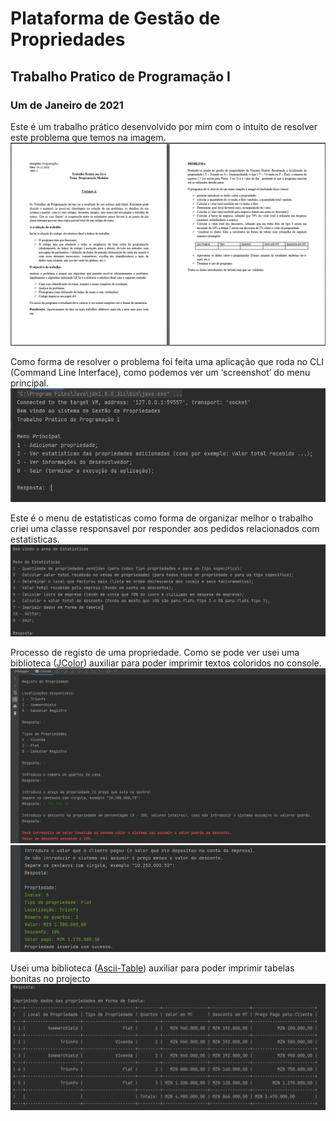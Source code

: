 # Plataforma de Gestão de Propriedades
## Trabalho Pratico de Programação I
### Um de Janeiro de 2021

Este é um trabalho prático desenvolvido por mim com o intuito de resolver este problema que temos na imagem.
!["Imagem mostrando o problema que o software resolve."](./src/main/resources/problema.png?raw=true)

Como forma de resolver o problema foi feita uma aplicação que roda no CLI (Command Line Interface), como podemos ver um ‘screenshot’ do menu principal.
!["Imagem mostrando o menu principal."](./src/main/resources/menu-principal.png?raw=true)

Este é o menu de estatisticas como forma de organizar melhor o trabalho criei uma classe responsavel por responder aos pedidos relacionados com estatisticas.
!["Imagem mostrando o menu principal."](./src/main/resources/menu-estatisticas.png?raw=true)

Processo de registo de uma propriedade.
Como se pode ver usei uma biblioteca ([JColor](https://github.com/dialex/JColor)) auxiliar para poder imprimir textos coloridos no console.
!["Imagem mostrando o menu principal."](./src/main/resources/registro-de-propriedade-1.png?raw=true)
!["Imagem mostrando o menu principal."](./src/main/resources/registro-de-propriedade-2.png?raw=true)

Usei uma biblioteca ([Ascii-Table](https://github.com/freva/ascii-table)) auxiliar para poder imprimir tabelas bonitas no projecto
!["Imagem mostrando o menu principal."](./src/main/resources/tabela.png?raw=true)
